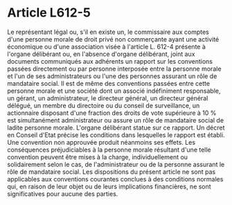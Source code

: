 # Article L612-5

Le représentant légal ou, s'il en existe un, le commissaire aux comptes d'une personne morale de droit privé non commerçante ayant une activité économique ou d'une association visée à l'article L. 612-4 présente à l'organe délibérant ou, en l'absence d'organe délibérant, joint aux documents communiqués aux adhérents un rapport sur les conventions passées directement ou par personne interposée entre la personne morale et l'un de ses administrateurs ou l'une des personnes assurant un rôle de mandataire social.   Il est de même des conventions passées entre cette personne morale et une société dont un associé indéfiniment responsable, un gérant, un administrateur, le directeur général, un directeur général délégué, un membre du directoire ou du conseil de surveillance, un actionnaire disposant d'une fraction des droits de vote supérieure à 10 % est simultanément administrateur ou assure un rôle de mandataire social de ladite personne morale.   L'organe délibérant statue sur ce rapport.   Un décret en Conseil d'Etat précise les conditions dans lesquelles le rapport est établi.   Une convention non approuvée produit néanmoins ses effets. Les conséquences préjudiciables à la personne morale résultant d'une telle convention peuvent être mises à la charge, individuellement ou solidairement selon le cas, de l'administrateur ou de la personne assurant le rôle de mandataire social.   Les dispositions du présent article ne sont pas applicables aux conventions courantes conclues à des conditions normales qui, en raison de leur objet ou de leurs implications financières, ne sont significatives pour aucune des parties.